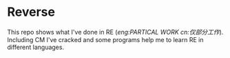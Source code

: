 # Reverse

This repo shows what I've done in RE (*eng:PARTICAL WORK cn:仅部分工作*).
Including CM I've cracked and some programs help me to learn RE in different languages.
